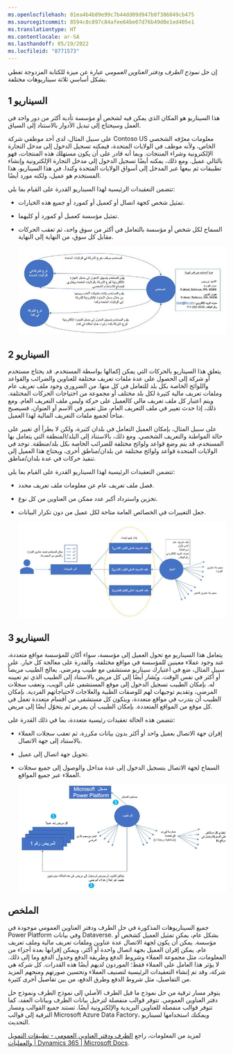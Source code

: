 ```yaml
---
ms.openlocfilehash: 01ea4b4b89e99c7b44dd09d947b0f386049cb475
ms.sourcegitcommit: 8594c8c897c84afee64be07d76b49d8e1ed405e1
ms.translationtype: HT
ms.contentlocale: ar-SA
ms.lasthandoff: 05/19/2022
ms.locfileid: "8771573"
---
```

إن حل *نموذج الطرف ودفتر العناوين العمومي‬* عبارة عن ميزة للكتابة المزدوجة تغطي بشكل أساسي ثلاثة سيناريوهات مختلفة.

## <a name="scenario-1"></a>السيناريو 1 
هذا السيناريو هو المكان الذي يمكن فيه لشخص أو مؤسسة تأدية أكثر من دور واحد في العمل وسيحتاج إلى تبديل الأدوار بالاستناد إلى السياق.
 
على سبيل المثال، لدى أحد موظفي شركة Contoso US معلومات معرّفه الشخصي الخاص، ولأنه موظف في الولايات المتحدة، فيمكنه تسجيل الدخول إلى مدخل التجارة الإلكترونية وشراء المنتجات. وبما أنه قادر على أن يكون مستهلك هذه المنتجات، فهو بالتالي عميل. ومع ذلك، يمكنه أيضًا تسجيل الدخول إلى مدخل التجارة الإلكترونية وإنشاء تطبيقات ثم بيعها عبر المدخل إلى أسواق الولايات المتحدة وكندا. في هذا السيناريو، هذا المستخدم هو عميل، ولكنه مورد أيضًا. 

تتضمن التعقيدات الرئيسية لهذا السيناريو القدرة على القيام بما يلي: 

- تمثيل شخص كجهة اتصال أو كعميل أو كمورد أو جميع هذه الخيارات.
- تمثيل مؤسسة كعميل أو كمورد أو كليهما.
- السماح لكل شخص أو مؤسسة بالتعامل في أكثر من سوق واحد، ثم تعقب الحركات مقابل كل سوق، من النهاية إلى النهاية.

    [![رسم تخطيطي يُظهر قدرة المستخدم على تأدية أكثر من دور واحد.](../media/party-model-same-identity.jpg)](../media/party-model-same-identity.jpg#lightbox)

## <a name="scenario-2"></a>السيناريو 2 
يتعلق هذا السيناريو بالحركات التي يمكن إكمالها بواسطة المستخدم. قد يحتاج مستخدم أو شركة إلى الحصول على عدة ملفات تعريف مختلفة للعناوين والضرائب والقواعد واللوائح الخاصة بكل بلد للتعامل في كل منها. من الضروري وجود ملف تعريف عام وملفات تعريف مالية كثيرة لكل بلد مختلف أو مجموعة من احتياجات الحركات المختلفة. ويتم اعتبار كل ملف تعريف مالي كالعميل على حركة وليس ملف التعريف العام. ومع ذلك، إذا حدث تغيير في ملف التعريف العام، مثل تغيير في الاسم أو العنوان، فسيصبح متاحاً لجميع ملفات التعريف المالية لهذا العميل.
 
على سبيل المثال، بإمكان العميل التعامل في بلدان كثيرة، ولكن لا يطرأ أي تغيير على حالة المواطنة والتعريف الشخصي. ومع ذلك، بالاستناد إلى البلد/المنطقة التي يتعامل بها المستخدم، قد يتم وضع قواعد ولوائح مختلفة للضرائب الخاصة بكل بلد/منطقة. توجد في الولايات المتحدة قواعد ولوائح مختلفة عن بلدان/مناطق أخرى، ويحتاج هذا العميل إلى تنفيذ حركات في عدة بلدان/مناطق.
 
تتضمن التعقيدات الرئيسية لهذا السيناريو القدرة على القيام بما يلي:

- فصل ملف تعريف عام عن معلومات ملف تعريف محدد.
- تخزين واسترداد أكبر عدد ممكن من العناوين من كل نوع.
- جعل التغييرات في الخصائص العامة متاحة لكل عميل من دون تكرار البيانات.
  
    [![رسم تخطيطي يُظهر عدة ملفات تعريف مالية.](../media/party-model-customer-organisation.jpg)](../media/party-model-customer-organisation.jpg#lightbox)
 
## <a name="scenario-3"></a>السيناريو 3 
يتعامل هذا السيناريو مع تحول العميل إلى مؤسسة، سواء أكان للمؤسسة مواقع متعددة، عند وجود عملاء معينين للمؤسسة في مواقع مختلفة، والقدرة على معالجة كل خيار. على سبيل المثال، ضع في اعتبارك سيناريو مستشفى مع طبيب ومرضى. يعالج الطبيب مريضاً أو أكثر في نفس الوقت. ويُشار أيضًا إلى كل مريض بالاستناد إلى الطبيب الذي تم تعيينه له. بإمكان الطبيب تسجيل الدخول إلى موقع المستشفى على الويب، وتعقب سجلات المرضى، وتقديم توجيهات لهم للوصفات الطبية والعلاجات لاحتياجاتهم الفردية. بإمكان الطبيب أن يتدرب في مواقع متعددة، ويتكون كل مستشفى من أقسام متعددة تعمل في كل موقع من المواقع المتعددة. بإمكان الطبيب أن يمرض ثم يتحوّل أيضًا إلى مريض.

تتضمن هذه الحالة تعقيدات رئيسية متعددة، بما في ذلك القدرة على:

- إقران جهة الاتصال بعميل واحد أو أكثر بدون بيانات مكررة، ثم تعقب سجلات العملاء بالاستناد إلى جهة الاتصال.
- تحويل جهة اتصال إلى عميل.
- السماح لجهة الاتصال بتسجيل الدخول إلى عدة مداخل والوصول إلى جميع سجلات العملاء عبر جميع المواقع.
  

    [![رسم تخطيطي يُظهر متى يتحوّل العميل إلى مؤسسة.](../media/party-model-global-address.jpg)](../media/party-model-global-address.jpg#lightbox)

## <a name="summary"></a>الملخص

جميع السيناريوهات المذكورة في حل الطرف ودفتر العناوين العمومي موجودة في Power Platform وفي بيانات Dataverse. بشكل عام، يمكن تمثيل العميل كشخص أو مؤسسة. يمكن أن يكون لجهة الاتصال عدة عناوين وملفات تعريف مالية وملف تعريف عام. يمكن إقران العميل بجهة اتصال واحدة أو أكثر، ويمكن إقرانها بعدة أجزاء من المعلومات، مثل مجموعة العملاء وشروط الدفع وطريقة الدفع وجدول الدفع وما إلى ذلك. لا يؤثر هذا العامل على العملاء فقط؛ الموردون لديهم أيضًا هذه القدرات. كل شركة هي شركة، وقد تم إنشاء التعقيدات الرئيسية لتصنيف العملاء وتحسين صورتهم ومنحهم المزيد من التفاصيل، مثل شروط الدفع وطرق الدفع، من بين تفاصيل أخرى كثيرة.
 
يتوفر مسار ترقية من حل نموذج ما قبل الطرف الأصلي إلى نموذج الطرف ونموذج حل دفتر العناوين العمومي. تتوفر قوالب منفصلة لترحيل بيانات الطرف وبيانات العقد، كما تتوفر قوالب منفصلة للعناوين البريدية والإلكترونية أيضًا. تستند جميع القوالب ومسار الترقية إلى قوالب Microsoft Azure Data Factory، ويمكنك استخدامها لسيناريو التحديث.
 
لمزيد من المعلومات، راجع [الطرف ودفتر العناوين العمومي - تطبيقات التمويل والعمليات | Dynamics 365 | Microsoft Docs](/dynamics365/fin-ops-core/dev-itpro/data-entities/dual-write/party-gab/?azure-portal=true). 
